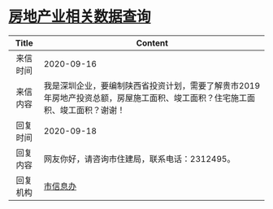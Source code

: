 # <a href="http://www.shangluo.gov.cn/zmhd/ldxxxx.jsp?urltype=leadermail.LeaderMailContentUrl&wbtreeid=1112&leadermailid=6462">房地产业相关数据查询</a>
| Title |                             Content                              |
|:-----:|------------------------------------------------------------------|
| 来信时间  | 2020-09-16                                                       |
| 来信内容  | 我是深圳企业，要编制陕西省投资计划，需要了解贵市2019年房地产投资总额，房屋施工面积、竣工面积？住宅施工面积、竣工面积？谢谢！ |
| 回复时间  | 2020-09-18                                                       |
| 回复内容  | 网友你好，请咨询市住建局，联系电话：2312495。                                       |
| 回复机构  | <a href="../../categories/agencies/市信息办.md">市信息办</a>               |